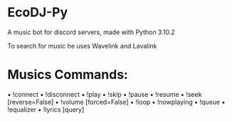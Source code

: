 # EcoDJ-Py
A music bot for discord servers, made with Python 3.10.2

To search for music he uses Wavelink and Lavalink

# Musics Commands:
▪︎ !connect
▪︎ !disconnect
▪︎ !play <query>
▪︎ !skip
▪︎ !pause
▪︎ !resume
▪︎ !seek <seconds> [reverse=False]
▪︎ !volume <vol> [forced=False]
▪︎ !loop <type>
▪︎ !nowplaying
▪︎ !queue
▪︎ !equalizer
▪︎ !lyrics [query]
